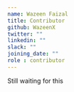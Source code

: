 ```yaml
---
name: Wazeen Faizal
title: Contributor
github: WazeenX
twitter: ""
linkedin: ""
slack: ""
joining_date: ""
role : contributor
---
```


Still waiting for this
